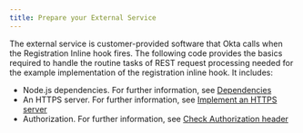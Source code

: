 ```yaml
---
title: Prepare your External Service
---
```

The external service is customer-provided software that Okta calls when the Registration Inline hook fires. The following code provides the basics required to handle the routine tasks of REST request processing needed for the example implementation of the registration inline hook. It includes:

- Node.js dependencies. For further information, see [Dependencies](/docs/guide/password-import-hook/nodejs/dependencies)
- An HTTPS server. For further information, see [Implement an HTTPS server](/docs/guide/password-import-hook/nodejs/web-server)
- Authorization. For further information, see [Check Authorization header](/docs/guide/password-import-hook/nodejs/check-authorization-header)

<StackSelector snippet="prepare"/>

<NextSectionLink/>
